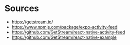 # Sources

- https://getstream.io/
- https://www.npmjs.com/package/expo-activity-feed
- https://github.com/GetStream/react-native-activity-feed
- https://github.com/GetStream/react-native-example
